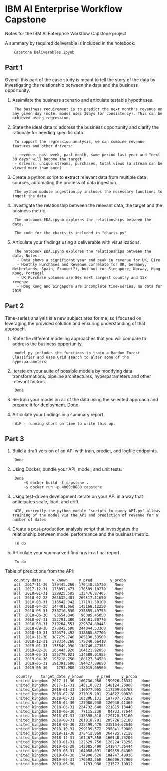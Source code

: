 # IBM AI Enterprise Workflow Capstone
Notes for the IBM AI Enterprise Workflow Capstone project. 

A summary by required deliverable is included in the notebook:

		Capstone Deliverables.ipynb

## Part 1

Overall this part of the case study is meant to tell the story of the data by investigating the relationship between the data and the business opportunity.

1. Assimilate the business scenario and articulate testable hypotheses.

		The business requirement is to predict the next month's revenue on any given day (note: model uses 30ays for consistency). This can be achieved using regression.

2. State the ideal data to address the business opportunity and clarify the rationale for needing specific data.

		To support the regression analysis, we can combine revenue features and other drivers:

		- revenue: past week, past month, same period last year and "next 30 days" will become the target
		- drivers: unique streams, purchases, total views (a stream can be viewed more than once)


3. Create a python script to extract relevant data from multiple data sources, automating the process of data ingestion.

		The python module ingestion.py includes the necessary functions to ingest the data 

4. Investigate the relationship between the relevant data, the target and the business metric.

		The notebook EDA.ipynb explores the relationships between the data.

		The code for the charts is included in "charts.py"

5. Articulate your findings using a deliverable with visualizations.

		The notebook EDA.ipynb explores the relationships between the data. Notes:
		 - Data shows a significant year end peak in revenue for UK, Eire
		 - Monthly Purchases and Revenue correlate for UK, Germany, Netherlands, Spain, France(?), but not for Singapore, Norway, Hong Kong, Portugal
		 - UK Purchase volumes are 80x next largest country and 15x revenue
		 - Hong Kong and Singapore are incomplete time-series, no data for 2019




## Part 2

Time-series analysis is a new subject area for me, so I focused on leveraging the provided solution and ensuring understanding of that approach.

1. State the different modeling approaches that you will compare to address the business opportunity.

		model.py includes the functions to train a Random Forest Classifier and uses Grid search to alter some of the hyperparameters

2. Iterate on your suite of possible models by modifying data transformations, pipeline architectures, hyperparameters and other relevant factors.

		Done

3. Re-train your model on all of the data using the selected approach and prepare it for deployment.
Done

4. Articulate your findings in a summary report.

		WiP - running short on time to write this up.
  
## Part 3

1. Build a draft version of an API with train, predict, and logfile endpoints.

		Done

2. Using Docker, bundle your API, model, and unit tests.

		Done 
			~$ docker build -t capstone .
			~$ docker run -p 4000:8080 capstone

3. Using test-driven development iterate on your API in a way that anticipates scale, load, and drift.

		WIP, currently the python module "scripts to query API.py" allows training of the model via the API and prediction of revenue for a number of dates

4. Create a post-production analysis script that investigates the relationship between model performance and the business metric.

		To do

5. Articulate your summarized findings in a final report.

		To do

Table of predictions from the API:

		country date	 y_known     y_pred 	   y_proba
		all  2017-11-30  170445.260  170418.35720    None
		all  2017-12-31  173092.473  170589.10270    None
		all  2018-01-31  129925.585  133476.87405    None
		all  2018-02-28  263632.401  269517.11650    None
		all  2018-03-31  116642.342  117181.30100    None
		all  2018-04-30  144481.060  145168.12250    None
		all  2018-05-31  236716.830  235655.49755    None
		all  2018-06-30   93654.340   96385.45850    None
		all  2018-07-31  152791.380  148481.70770    None
		all  2018-08-31  219264.551  229374.80445    None
		all  2018-09-30  270842.590  244044.53360    None
		all  2018-10-31  320371.492  318685.87700    None
		all  2018-11-30  387279.740  385130.53500    None
		all  2018-12-31  178314.260  175340.66410    None
		all  2019-01-31  135549.990  130746.47355    None
		all  2019-02-28  165443.920  164121.92850    None
		all  2019-03-31  125779.021  134689.01955    None
		all  2019-04-30  195218.250  188127.34520    None
		all  2019-05-31  191391.680  194427.89650    None
		all  2019-06-30    1793.980  138915.06960    None

		 country 	target_date y_known   	 y_pred 	y_proba
		 united_kingdom  2017-11-30  160736.980  159026.26332    None
		 united_kingdom  2017-12-31  148110.823  148124.26808    None
		 united_kingdom  2018-01-31  116077.065  117399.65768    None
		 united_kingdom  2018-02-28  217019.201  214622.90820    None
		 united_kingdom  2018-03-31  103206.131  107707.73292    None
		 united_kingdom  2018-04-30  125986.030  126940.41360    None
		 united_kingdom  2018-05-31  224732.640  221815.13448    None
		 united_kingdom  2018-06-30   77115.230   84733.77644    None
		 united_kingdom  2018-07-31  135398.810  129720.75160    None
		 united_kingdom  2018-08-31  201918.791  205726.52100    None
		 united_kingdom  2018-09-30  235499.470  235164.62640    None
		 united_kingdom  2018-10-31  299139.572  295841.59880    None
		 united_kingdom  2018-11-30  375412.060  364785.72128    None
		 united_kingdom  2018-12-31  163467.850  166148.73200    None
		 united_kingdom  2019-01-31  122629.750  120224.73296    None
		 united_kingdom  2019-02-28  142085.490  141947.36444    None
		 united_kingdom  2019-03-31  104058.691  109359.64300    None
		 united_kingdom  2019-04-30  174900.620  184747.48936    None
		 united_kingdom  2019-05-31  170593.560  166606.77960    None
		 united_kingdom  2019-06-30    1793.980  121572.19012    None







